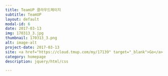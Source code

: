 ```yaml
---
title: TeamUP 클라우드페이지
subtitle: TeamUP
layout: default
modal-id: 6
date: 2017-03-13
img: 170313_3.jpg
thumbnail: 170313_3.png
alt: image-alt
project-date: 2017-03-13
site: <a href="https://cloud.tmup.com/my/17139" target="_blank">Go</a>
category: homepage
description: jquery/html/css

---
```

